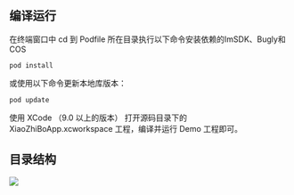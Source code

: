 
## 编译运行
在终端窗口中 cd 到 Podfile 所在目录执行以下命令安装依赖的ImSDK、Bugly和COS
```
pod install
```
或使用以下命令更新本地库版本：
```
pod update
```
使用 XCode （9.0 以上的版本） 打开源码目录下的 XiaoZhiBoApp.xcworkspace 工程，编译并运行 Demo 工程即可。


## 目录结构
![](http://dldir1.qq.com/hudongzhibo/mlvb/dir/XZB_Dir_iOS.jpg)


